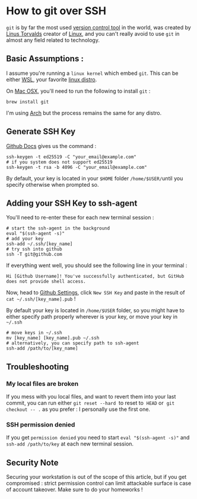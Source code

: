 # How to git over SSH
`git` is by far the most used [version control tool](https://www.atlassian.com/git/tutorials/what-is-version-control) in the world, was created by [Linus Torvalds](https://en.wikipedia.org/wiki/Linus_Torvalds) creator of [Linux](https://en.wikipedia.org/wiki/Linux), and you can't really avoid to use `git` in almost any field related to technology.

## Basic Assumptions :
I assume you're running a `linux kernel` which embed `git`.
This can be either [WSL](https://docs.microsoft.com/en-us/windows/wsl/), your favorite [linux distro](https://distrowatch.com/dwres.php?resource=major).

On [Mac OSX](), you'll need to run the following to install `git` :

```shell
brew install git
```


I'm using [Arch](https://archlinux.org/)  but the process remains the same for any distro.

## Generate SSH Key
[Github Docs](https://docs.github.com/en/authentication/connecting-to-github-with-ssh/generating-a-new-ssh-key-and-adding-it-to-the-ssh-agent) gives us the command :

```shell
ssh-keygen -t ed25519 -C "your_email@example.com"
# if you system does not support ed25519
ssh-keygen -t rsa -b 4096 -C "your_email@example.com"
```

By default, your key is located in your `$HOME` folder `/home/$USER/`until you specify otherwise when prompted so.

## Adding your SSH Key to ssh-agent
You'll need to re-enter these for each new terminal session :

```shell
# start the ssh-agent in the background
eval "$(ssh-agent -s)"
# add your key
ssh-add ~/.ssh/[key_name]
# try ssh into github
ssh -T git@github.com
```

If everything went well, you should see the following line in your terminal :
```shell
Hi [Github Username]! You've successfully authenticated, but GitHub does not provide shell access.
```

Now, head to [Github Settings](https://github.com/settings/keys), click `New SSH Key` and paste in the result of `cat ~/.ssh/[key_name].pub` !

By default your key is located in `/home/$USER` folder, so you might have to either specify path properly wherever is your key, or move your key in `~/.ssh`

```shell
# move keys in ~/.ssh
mv [key_name] [key_name].pub ~/.ssh
# alternatively, you can specify path to ssh-agent
ssh-add /path/to/[key_name]
```

## Troubleshooting
### My local files are broken
If you mess with you local files, and want to revert them into your last commit, you can run either `git reset --hard`  to reset to  `HEAD` or   `git checkout -- .` as you prefer : I personally use the first one. 

### SSH permission denied
If you get `permission denied` you need to start `eval "$(ssh-agent -s)"` and `ssh-add /path/to/key` at each new terminal session.
## Security Note
Securing your workstation is out of the scope of this article, but if you get compromised : strict permission control can limit attackable surface is case of account takeover. Make sure to do your homeworks !

